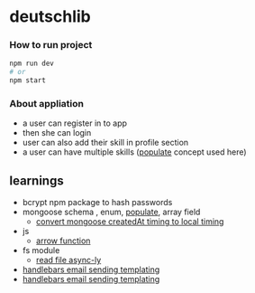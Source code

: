 # deutschlib

### How to run project
```bash
npm run dev
# or 
npm start
```


### About appliation
- a user can register in to app
- then she can login 
- user can also add their skill in profile section
- a user can have multiple skills ([populate](https://mongoosejs.com/docs/populate.html#populate) concept used here)

## learnings 
- bcrypt npm package to hash passwords 
- mongoose schema , enum, [populate](https://mongoosejs.com/docs/populate.html#populate), array field
  - [convert mongoose createdAt timing to local timing](https://www.codegrepper.com/code-examples/javascript/createdAt+to+normal+date+)
- js 
  - [arrow function](https://developer.mozilla.org/en-US/docs/Web/JavaScript/Reference/Functions/Arrow_functions#comparing_traditional_functions_to_arrow_functions)
- fs module
  - [read file async-ly](https://nodejs.org/api/fs.html#fspromisesreadfilepath-options)
- [handlebars email sending templating](https://github.com/handlebars-lang/handlebars.js#usage)
- [handlebars email sending templating](https://stackoverflow.com/questions/39489229/pass-variable-to-html-template-in-nodemailer)